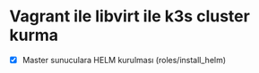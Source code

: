# Vagrant ile libvirt ile k3s cluster kurma

- [X] Master sunuculara HELM kurulması (roles/install_helm)